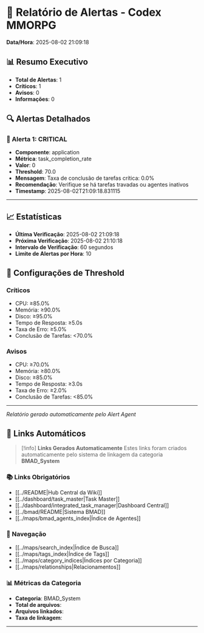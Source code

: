 
# 🚨 Relatório de Alertas - Codex MMORPG

**Data/Hora**: 2025-08-02 21:09:18

## 📊 Resumo Executivo

- **Total de Alertas**: 1
- **Críticos**: 1
- **Avisos**: 0
- **Informações**: 0

## 🔍 Alertas Detalhados


### 🔴 Alerta 1: CRITICAL

- **Componente**: application
- **Métrica**: task_completion_rate
- **Valor**: 0
- **Threshold**: 70.0
- **Mensagem**: Taxa de conclusão de tarefas crítica: 0.0%
- **Recomendação**: Verifique se há tarefas travadas ou agentes inativos
- **Timestamp**: 2025-08-02T21:09:18.831115

---

## 📈 Estatísticas

- **Última Verificação**: 2025-08-02 21:09:18
- **Próxima Verificação**: 2025-08-02 21:10:18
- **Intervalo de Verificação**: 60 segundos
- **Limite de Alertas por Hora**: 10

## 🔧 Configurações de Threshold

### Críticos
- CPU: ≥85.0%
- Memória: ≥90.0%
- Disco: ≥95.0%
- Tempo de Resposta: ≥5.0s
- Taxa de Erro: ≥5.0%
- Conclusão de Tarefas: <70.0%

### Avisos
- CPU: ≥70.0%
- Memória: ≥80.0%
- Disco: ≥85.0%
- Tempo de Resposta: ≥3.0s
- Taxa de Erro: ≥2.0%
- Conclusão de Tarefas: <85.0%

---

*Relatório gerado automaticamente pelo Alert Agent*

## 🔗 **Links Automáticos**

> [!info] **Links Gerados Automaticamente**
> Estes links foram criados automaticamente pelo sistema de linkagem da categoria **BMAD_System**

### **📚 Links Obrigatórios**
- [[../README|Hub Central da Wiki]]
- [[../dashboard/task_master|Task Master]]
- [[../dashboard/integrated_task_manager|Dashboard Central]]
- [[../bmad/README|Sistema BMAD]]
- [[../maps/bmad_agents_index|Índice de Agentes]]

### **🧭 Navegação**
- [[../maps/search_index|Índice de Busca]]
- [[../maps/tags_index|Índice de Tags]]
- [[../maps/category_indices|Índices por Categoria]]
- [[../maps/relationships|Relacionamentos]]

### **📊 Métricas da Categoria**
- **Categoria**: BMAD_System
- **Total de arquivos**: <!-- Contador automático -->
- **Arquivos linkados**: <!-- Contador automático -->
- **Taxa de linkagem**: <!-- Percentual automático -->

---

